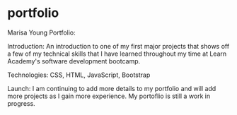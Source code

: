 # portfolio

Marisa Young Portfolio:

Introduction: An introduction to one of my first major projects that shows off a few of my technical skills that I have learned throughout my time at Learn Academy's software development bootcamp.

Technologies: CSS, HTML, JavaScript, Bootstrap

Launch: I am continuing to add more details to my portfolio and will add more projects as I gain more experience. My portoflio is still a work in progress.